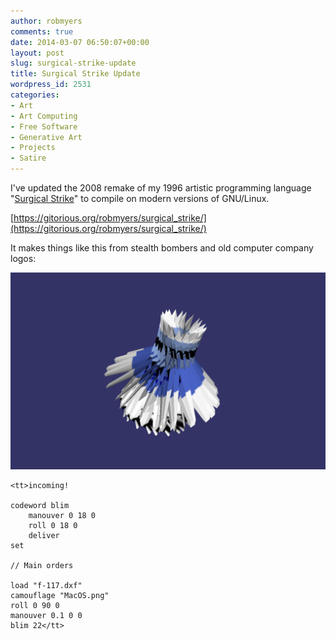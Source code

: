 ```yaml
---
author: robmyers
comments: true
date: 2014-03-07 06:50:07+00:00
layout: post
slug: surgical-strike-update
title: Surgical Strike Update
wordpress_id: 2531
categories:
- Art
- Art Computing
- Free Software
- Generative Art
- Projects
- Satire
---
```


I've updated the 2008 remake of my 1996 artistic programming language "[Surgical Strike](/surgical-strike/)" to compile on modern versions of GNU/Linux.

[https://gitorious.org/robmyers/surgical_strike/](https://gitorious.org/robmyers/surgical_strike/)

It makes things like this from stealth bombers and old computer company logos:

[![strike](/assets/2014/03/strike-1024x640.png)](/assets/2014/03/strike.png)


    
    <tt>incoming!
        
    codeword blim
        manouver 0 18 0
        roll 0 18 0
        deliver
    set
        
    // Main orders
    
    load "f-117.dxf"
    camouflage "MacOS.png"
    roll 0 90 0
    manouver 0.1 0 0
    blim 22</tt>
